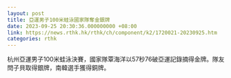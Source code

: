 ```yaml
---
layout: post
title: 亞運男子100米蛙泳國家隊奪金銀牌
date: 2023-09-25 20:30:36.000000000 +08:00
link: https://news.rthk.hk/rthk/ch/component/k2/1720021-20230925.htm
categories: rthk
---
```


杭州亞運男子100米蛙泳決賽，國家隊覃海洋以57秒76破亞運記錄摘得金牌。隊友閆子貝取得銀牌，南韓選手獲得銅牌。

